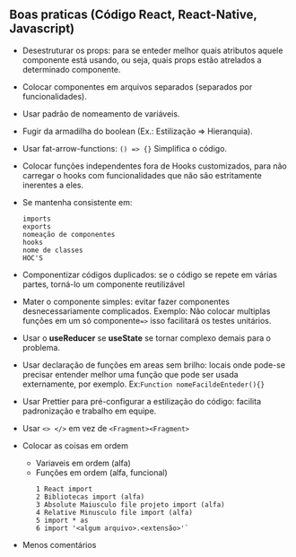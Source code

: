 ## Boas praticas (Código React, React-Native, Javascript)

- Desestruturar os props: para se enteder melhor quais atributos aquele componente está usando, ou seja, quais props estão                    atrelados a determinado componente.
  
- Colocar componentes em arquivos separados (separados por funcionalidades).
- Usar padrão de nomeamento de variáveis. 
- Fugir da armadilha do boolean (Ex.: Estilização => Hieranquia).
- Usar fat-arrow-functions: `() => {}` Simplifica o código.
- Colocar funções independentes fora de Hooks customizados, para não carregar o hooks com funcionalidades que não são estritamente inerentes a eles.
- Se mantenha consistente em: 

  ```
  imports 
  exports 
  nomeação de componentes  
  hooks 
  nome de classes  
  HOC'S
  
- Componentizar códigos duplicados: se o código se repete em várias partes, torná-lo um componente reutilizável
- Mater o componente simples: evitar fazer componentes desnecessariamente complicados.
  Exemplo: Não colocar multiplas funções em um só componente`=>` isso facilitará os testes unitários.
  
- Usar o **useReducer** se **useState** se tornar complexo demais para o problema.
- Usar declaração de funções em areas sem brilho: locais onde pode-se precisar entender melhor uma função que pode ser usada externamente, por exemplo. Ex:`Function nomeFacildeEnteder(){}`

- Usar Prettier para pré-configurar a estilização do código: facilita padronização e trabalho em equipe.
- Usar `<> </>` em vez de `<Fragment><Fragment>`
- Colocar as coisas em ordem
  * Variaveis em ordem (alfa)
  * Funções em ordem (alfa, funcional)
    ``` 
    1 React import 
    2 Bibliotecas import (alfa) 
    3 Absolute Maiusculo file projeto import (alfa) 
    4 Relative Minusculo file import (alfa) 
    5 import * as
    6 import '<algum arquivo>.<extensão>'`

- Menos comentários
